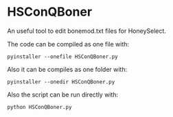 # HSConQBoner
An useful tool to edit bonemod.txt files for HoneySelect.

The code can be compiled as one file with:
```
pyinstaller --onefile HSConQBoner.py
```

Also it can be compiles as one folder with:
```
pyinstaller --onedir HSConQBoner.py
```

Also the script can be run directly with:
```
python HSConQBoner.py
```

